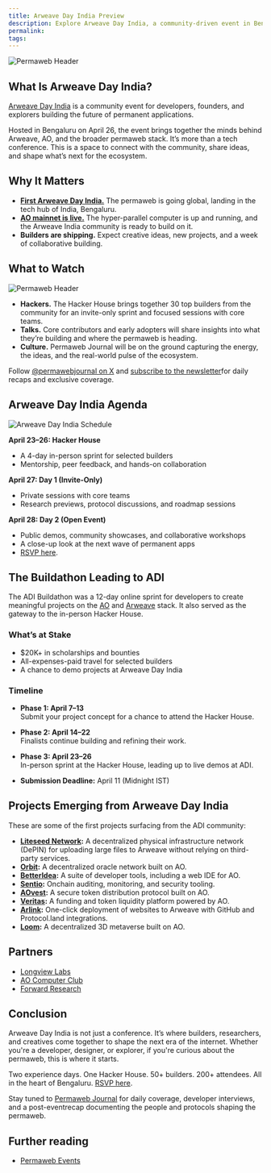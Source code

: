 ```yaml
---
title: Arweave Day India Preview
description: Explore Arweave Day India, a community-driven event in Bengaluru uniting builders, developers, and researchers shaping the future of the permaweb and AO. Preview the agenda, featured projects, and what to expect from the ecosystem’s first Arweave Day India.
permalink:
tags:
---
```


![Permaweb Header](/static/images/adi-header.png)

## What Is Arweave Day India?

[Arweave Day India](https://www.arweaveindia.com/adi) is a community event for developers, founders, and explorers building the future of permanent applications.

Hosted in Bengaluru on April 26, the event brings together the minds behind Arweave, AO, and the broader permaweb stack. It’s more than a tech conference. This is a space to connect with the community, share ideas, and shape what’s next for the ecosystem.

## Why It Matters

- **[First Arweave Day India.](https://x.com/arweaveindia/status/1912415152525181001)** The permaweb is going global, landing in the tech hub of India, Bengaluru.
- **[AO mainnet is live.](https://permaweb-journal.arweave.net/article/ao-mainnet-live.html)** The hyper-parallel computer is up and running, and the Arweave India community is ready to build on it.
- **Builders are shipping.** Expect creative ideas, new projects, and a week of collaborative building.

## What to Watch

![Permaweb Header](/static/images/adi1.png)

- **Hackers.** The Hacker House brings together 30 top builders from the community for an invite-only sprint and focused sessions with core teams.
- **Talks.** Core contributors and early adopters will share insights into what they’re building and where the permaweb is heading.
- **Culture.** Permaweb Journal will be on the ground capturing the energy, the ideas, and the real-world pulse of the ecosystem.

Follow [@permawebjournal on X](https://x.com/permawebjournal) and [subscribe to the newsletter](https://paragraph.com/@permaweb-journal)for daily recaps and exclusive coverage.

## Arweave Day India Agenda

<div class="tweet-container">
  <img src="/static/images/adi2.png" alt="Arweave Day India Schedule">
</div>

**April 23–26: Hacker House**

- A 4-day in-person sprint for selected builders
- Mentorship, peer feedback, and hands-on collaboration

**April 27: Day 1 (Invite-Only)**

- Private sessions with core teams
- Research previews, protocol discussions, and roadmap sessions

**April 28: Day 2 (Open Event)**

- Public demos, community showcases, and collaborative workshops
- A close-up look at the next wave of permanent apps
- [RSVP here](https://lu.ma/arweave-day-ind?tk=qhVriK).

## The Buildathon Leading to ADI

The ADI Buildathon was a 12-day online sprint for developers to create meaningful projects on the [AO](reference/ao.md) and [Arweave](reference/arweave.md) stack. It also served as the gateway to the in-person Hacker House.

### What’s at Stake

- $20K+ in scholarships and bounties
- All-expenses-paid travel for selected builders
- A chance to demo projects at Arweave Day India

### Timeline

- **Phase 1: April 7–13**  
  Submit your project concept for a chance to attend the Hacker House.

- **Phase 2: April 14–22**  
  Finalists continue building and refining their work.

- **Phase 3: April 23–26**  
  In-person sprint at the Hacker House, leading up to live demos at ADI.

- **Submission Deadline:** April 11 (Midnight IST)

## Projects Emerging from Arweave Day India

These are some of the first projects surfacing from the ADI community:

- **[Liteseed Network](https://liteseed.xyz/):** A decentralized physical infrastructure network (DePIN) for uploading large files to Arweave without relying on third-party services.
- **[Orbit](https://0rbit.co/):** A decentralized oracle network built on AO.
- **[BetterIdea](https://betteridea.dev/):** A suite of developer tools, including a web IDE for AO.
- **[Sentio](https://x.com/sentio_AR):** Onchain auditing, monitoring, and security tooling.
- **[AOvest](https://aovest.stream/):** A secure token distribution protocol built on AO.
- **[Veritas](https://veritas-ao.dev/):** A funding and token liquidity platform powered by AO.
- **[Arlink](https://arlink.ar.io/):** One-click deployment of websites to Arweave with GitHub and Protocol.land integrations.
- **[Loom](https://x.com/loom_AO):** A decentralized 3D metaverse built on AO.

## Partners

- [Longview Labs](https://www.longviewlabs.co/)
- [AO Computer Club](https://computerclub.arweave.net/#/)
- [Forward Research](https://fwd.arweave.net/)

## Conclusion

Arweave Day India is not just a conference. It’s where builders, researchers, and creatives come together to shape the next era of the internet. Whether you're a developer, designer, or explorer, if you're curious about the permaweb, this is where it starts.

Two experience days. One Hacker House. 50+ builders. 200+ attendees. All in the heart of Bengaluru. [RSVP here](https://lu.ma/arweave-day-ind?tk=qhVriK).

Stay tuned to [Permaweb Journal](https://yourjournal.com/events/adi) for daily coverage, developer interviews, and a post-eventrecap documenting the people and protocols shaping the permaweb.

## Further reading

- [Permaweb Events](events.md)
